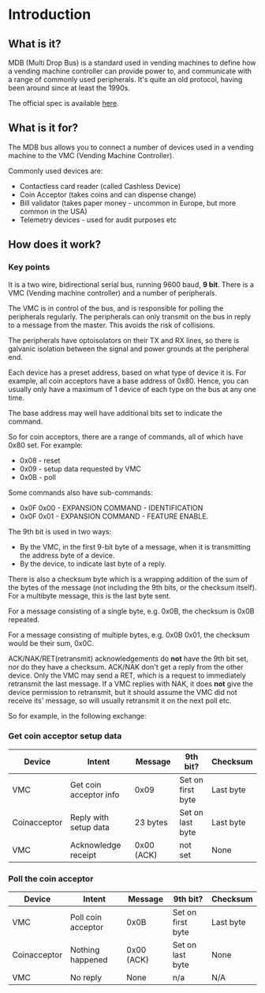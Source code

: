 # Introduction

## What is it?

MDB (Multi Drop Bus) is a standard used in vending machines to define how a vending machine controller can provide power to, and communicate with a range of commonly used peripherals.
It's quite an old protocol, having been around since at least the 1990s.

The official spec is available [here](https://www.ccv.eu/wp-content/uploads/2018/05/mdb_interface_specification.pdf). 

## What is it for?

The MDB bus allows you to connect a number of devices used in a vending machine to the VMC (Vending Machine Controller).

Commonly used devices are:

* Contactless card reader (called Cashless Device)
* Coin Acceptor (takes coins and can dispense change)
* Bill validator (takes paper money - uncommon in Europe, but more common in the USA)
* Telemetry devices - used for audit purposes etc

## How does it work?

### Key points

It is a two wire, bidirectional serial bus, running 9600 baud, **9 bit**.  There is a VMC (Vending machine controller) and a number of peripherals.

The VMC is in control of the bus, and is responsible for polling the peripherals regularly.  The peripherals can only transmit on the bus in reply to a message from the master.  This avoids the risk of collisions.

The peripherals have optoisolators on their TX and RX lines, so there is galvanic isolation between the signal and power grounds at the peripheral end.

Each device has a preset address, based on what type of device it is.  For example, all coin acceptors have a base address of 0x80.   Hence, you can usually only have a maximum of 1 device of each type on the bus at any one time.

The base address may well have additional bits set to indicate the command.

So for coin acceptors, there are a range of commands, all of which have 0x80 set.  For example:

* 0x08 - reset
* 0x09 - setup data requested by VMC
* 0x0B - poll

Some commands also have sub-commands:

* 0x0F 0x00 - EXPANSION COMMAND  - IDENTIFICATION
* 0x0F 0x01 - EXPANSION COMMAND - FEATURE ENABLE.

The 9th bit is used in two ways:

* By the VMC, in the first 9-bit byte of a message, when it is transmitting the address byte of a device.
* By the device, to indicate last byte of a reply.  

There is also a checksum byte which is a wrapping addition of the sum of the bytes of the message (not including the 9th bits, or the checksum itself).  For a multibyte message, this is the last byte sent.

For a message consisting of a single byte, e.g. 0x0B, the checksum is 0x0B repeated.

For a message consisting of multiple bytes, e.g. 0x0B 0x01, the checksum would be their sum, 0x0C.

ACK/NAK/RET(retransmit) acknowledgements do **not** have the 9th bit set, nor do they have a checksum.   ACK/NAK don't get a reply from the other device.
Only the VMC may send a RET, which is a request to immediately retransmit the last message.
If a VMC replies with NAK, it does **not** give the device permission to retransmit, but it should assume the VMC did not receive its' message, so will usually retransmit it on the next poll etc.

So for example, in the following exchange:

### Get coin acceptor setup data

| Device        | Intent                 |  Message   | 9th bit?           | Checksum   |
|---------------|------------------------|------------|--------------------|------------|
| VMC           | Get coin acceptor info |  0x09      | Set on first byte  | Last byte  |
| Coinacceptor  | Reply with setup data  |  23 bytes  | Set on last byte   | Last byte  |
| VMC           | Acknowledge receipt    |  0x00 (ACK)| not set            | None       |


### Poll the coin acceptor

| Device        | Intent                 |  Message   | 9th bit?           | Checksum   |
|---------------|------------------------|------------|--------------------|------------|
| VMC           | Poll coin acceptor     |  0x0B      | Set on first byte  | Last byte  |
| Coinacceptor  | Nothing happened       |  0x00 (ACK)| Set on last byte   | None       |
| VMC           | No reply               |  None      | n/a                | N/A        |

